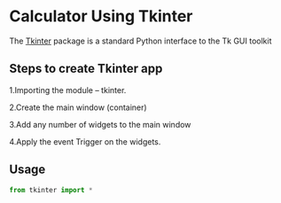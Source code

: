 
# Calculator Using Tkinter
The [Tkinter](https://docs.python.org/3/library/tkinter.html) package is a standard Python interface to the Tk GUI toolkit

## Steps to create Tkinter app
1.Importing the module – tkinter.

2.Create the main window (container)

3.Add any number of widgets to the main window

4.Apply the event Trigger on the widgets.

## Usage

```python
from tkinter import *
```






